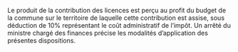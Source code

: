 Le produit de la contribution des licences est perçu au profit du budget de la commune sur le territoire de laquelle cette contribution est assise, sous déduction de 10% représentant le coût administratif de l’impôt.
Un arrêté du ministre chargé des finances précise les modalités d’application des présentes dispositions.